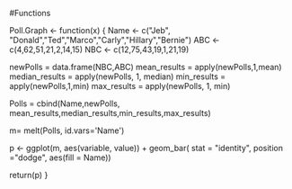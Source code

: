 #Functions

Poll.Graph <- function(x)
{
  Name <- c("Jeb", "Donald","Ted","Marco","Carly","Hillary","Bernie")
  ABC <- c(4,62,51,21,2,14,15)
  NBC <- c(12,75,43,19,1,21,19)

  newPolls = data.frame(NBC,ABC)
  mean_results = apply(newPolls,1,mean)
  median_results = apply(newPolls, 1, median)
  min_results = apply(newPolls,1,min)
  max_results = apply(newPolls, 1, min)
	
  Polls = cbind(Name,newPolls, mean_results,median_results,min_results,max_results)

  m= melt(Polls, id.vars='Name')
	
  p <- ggplot(m, aes(variable, value)) + geom_bar( stat = "identity", position ="dodge", aes(fill = Name)) 

  return(p)
}
